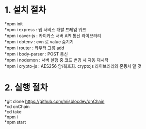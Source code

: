# 1. 설치 절차
  
*npm init  
*npm i express   : 웹 서비스 개발 프레임 워크  
*npm i caver-js  : 카이카스 서버 API 통신 라이브러리  
*npm i dotenv    : evn 로 value 숨기기  
*npm i router    : 라우터 그룹 add  
*npm i body-parser : POST 통신  
*npm i nodemon   : 서버 실행 중 코드 변경 시 자동 재시작  
*npm i crypto-js : AES256 암/복호화. cryptojs 라이브러리와 혼동치 말 것  
  
# 2. 실행 절차  
*git clone https://github.com/misblocdev/onChain  
*cd onChain  
*cd take  
*npm i  
*npm start  
